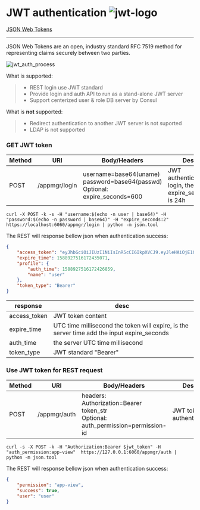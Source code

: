 # JWT authentication  ![jwt-logo](https://jwt.io/img/pic_logo.svg)
[JSON Web Tokens](https://jwt.io/)

------

JSON Web Tokens are an open, industry standard RFC 7519 method for representing claims securely between two parties.

![jwt_auth_process](https://cdn2.auth0.com/docs/media/articles/api-auth/client-credentials-grant.png)

What is supported:

> * REST login use JWT standard
> * Provide login and auth API to run as a stand-alone JWT server
> * Support centerized  user & role DB server by Consul

What is **not** supported:
> * Redirect authentication to another JWT server is not suported
> * LDAP is not supported


### GET JWT token

Method | URI | Body/Headers | Desc
---|---|---|---
POST| /appmgr/login | username=base64(uname) <br> password=base64(passwd) <br> Optional: <br> expire_seconds=600 | JWT authenticate login, the max expire_seconds is 24h

```shell
curl -X POST -k -s -H "username:$(echo -n user | base64)" -H "password:$(echo -n password | base64)" -H "expire_seconds:2" https://localhost:6060/appmgr/login | python -m json.tool
```
The REST will response bellow json when authentication success:

```json
{
    "access_token": "eyJhbGciOiJIUzI1NiIsInR5cCI6IkpXVCJ9.eyJleHAiOjE1ODg5Mjc1MTgsImlhdCI6MTU4ODkyNzUxNiwiaXNzIjoiYXBwbWdyLWF1dGgwIiwibmFtZSI6InVzZXIifQ.MRK0MH3hBw0ZbcIbSEtynFMkHSca2SYCCziX24VdT0w",
    "expire_time": 1588927516172435071,
    "profile": {
        "auth_time": 1588927516172426859,
        "name": "user"
    },
    "token_type": "Bearer"
}
```

| response   |  desc   | 
| --------   | -----  |
| access_token     | JWT token content |
| expire_time |  UTC time millisecond the token will expire, is the server time add the input expire_seconds| 
| auth_time | the server UTC time millisecond |
| token_type | JWT standard "Bearer" | 


### Use JWT token for REST request

Method | URI | Body/Headers | Desc
---|---|---|---
POST| /appmgr/auth | headers: <br> Authorization=Bearer token_str  <br> Optional: <br> auth_permission=permission-id | JWT token authenticate

```shell
curl -s -X POST -k -H "Authorization:Bearer $jwt_token" -H "auth_permission:app-view"  https://127.0.0.1:6060/appmgr/auth | python -m json.tool
```
The REST will response bellow json when authentication success:
```json
{
    "permission": "app-view",
    "success": true,
    "user": "user"
}
```

